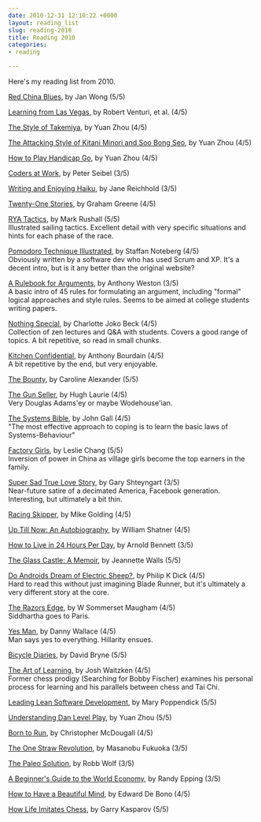 ```yaml
---
date: 2010-12-31 12:10:22 +0000
layout: reading_list
slug: reading-2010
title: Reading 2010
categories:
- reading

---
```

Here's my reading list from 2010.

[Red China Blues](http://www.amazon.com/Red-China-Blues-reissue-March-ebook/dp/B004NNUYHY/), by Jan Wong (5/5)

[Learning from Las Vegas](http://www.amazon.com/Learning-Las-Vegas-Forgotten-Architectural/dp/026272006X/), by Robert Venturi, et al. (4/5)

[The Style of Takemiya](http://www.slateandshell.com/SSYZ007.html), by Yuan Zhou (4/5)

[The Attacking Style of Kitani Minori and Soo Bong Seo](), by Yuan Zhou (4/5)

[How to Play Handicap Go](http://www.slateandshell.com/SSYZ004.html), by Yuan Zhou (4/5)

[Coders at Work](http://www.amazon.com/Coders-Work-Reflections-Craft-Programming-ebook/dp/B002RHN7RM/), by Peter Seibel (3/5)

[Writing and Enjoying Haiku](http://www.amazon.com/Writing-Enjoying-Haiku-Hands--Guide/dp/1568365217/), by Jane Reichhold (3/5)

[Twenty-One Stories](http://www.amazon.com/Twenty-One-Stories-Vintage-Classics-Graham-ebook/dp/B0044XV5W6/), by Graham Greene (4/5)

[RYA Tactics](http://www.amazon.com/RYA-Tactics-Mark-Rushall/dp/1905104219/), by Mark Rushall (5/5)  
Illustrated sailing tactics. Excellent detail with very specific situations and hints for each phase of the race.

[Pomodoro Technique Illustrated](http://www.amazon.com/Pomodoro-Technique-Illustrated-Pragmatic-Life-ebook/dp/B00A376NI8/), by Staffan Noteberg (4/5)  
Obviously written by a software dev who has used Scrum and XP. It's a decent intro, but is it any better than the original website?

[A Rulebook for Arguments](http://www.amazon.com/Rulebook-Arguments-Fourth-Anthony-Weston-ebook/dp/B003GEKKX4/), by Anthony Weston (3/5)  
A basic intro of 45 rules for formulating an argument, including "formal" logical approaches and style rules. Seems to be aimed at college students writing papers.

[Nothing Special](http://www.amazon.com/Nothing-Special-Charlotte-J-Beck-ebook/dp/B001VA1PIE/), by Charlotte Joko Beck (4/5)  
Collection of zen lectures and Q&A with students. Covers a good range of topics. A bit repetitive, so read in small chunks.

[Kitchen Confidential](http://www.amazon.com/Kitchen-Confidential-Anthony-Bourdain-ebook/dp/B002UM5BXW/), by Anthony Bourdain (4/5)  
A bit repetitive by the end, but very enjoyable.

[The Bounty](http://www.amazon.com/Bounty-True-Story-Mutiny-text-ebook/dp/B001N8ELPI/), by Caroline Alexander (5/5)

[The Gun Seller](http://www.amazon.com/Gun-Seller-Hugh-Laurie-ebook/dp/B004M8S78S/), by Hugh Laurie (4/5)  
Very Douglas Adams'ey or maybe Wodehouse'ian.

[The Systems Bible](http://www.amazon.com/SYSTEMANTICS-SYSTEMS-BIBLE-John-Gall-ebook/dp/B00AK1BIDM/), by John Gall (4/5)  
"The most effective approach to coping is to learn the basic laws of Systems-Behaviour"

[Factory Girls](http://www.amazon.com/Factory-Girls-Village-Changing-China-ebook/dp/B001FA0URC/), by Leslie Chang (5/5)  
Inversion of power in China as village girls become the top earners in the family.

[Super Sad True Love Story](http://www.amazon.com/Super-Sad-True-Love-Story-ebook/dp/B0036S4BSA/), by Gary Shteyngart (3/5)  
Near-future satire of a decimated America, Facebook generation. Interesting, but ultimately a bit thin.

[Racing Skipper](http://www.amazon.com/Racing-Skipper-Mike-Golding/dp/1898660573/), by Mike Golding (4/5)

[Up Till Now: An Autobiography](http://www.amazon.com/Till-Now-Autobiography-William-Shatner-ebook/dp/B0013TPV2Y/), by William Shatner (4/5)

[How to Live in 24 Hours Per Day](http://www.amazon.com/How-Live-24-Hours-Day/dp/0967972809/), by Arnold Bennett (3/5)

[The Glass Castle: A Memoir](http://www.amazon.com/Glass-Castle-Jeannette-Walls-ebook/dp/B000OVLKMM/), by Jeannette Walls (5/5)

[Do Androids Dream of Electric Sheep?](http://www.amazon.com/Androids-Dream-Electric-Sheep-MASTERWORKS-ebook/dp/B000SEGTI0/), by Philip K Dick (4/5)  
Hard to read this without just imagining Blade Runner, but it's ultimately a very different story at the core.

[The Razors Edge](http://www.amazon.com/Razors-Edge-Vintage-Classics-ebook/dp/B0031RS73G/), by W Sommerset Maugham (4/5)  
Siddhartha goes to Paris.

[Yes Man](http://www.amazon.com/Yes-Film-Tie--Danny-Wallace-ebook/dp/B003L77XB8/), by Danny Wallace (4/5)  
Man says yes to everything. Hillarity ensues.

[Bicycle Diaries](http://www.amazon.com/Bicycle-Diaries-David-Byrne-ebook/dp/B0044KLQGY/), by David Bryne (5/5)

[The Art of Learning](http://www.amazon.com/Art-Learning-Journey-Pursuit-Excellence-ebook/dp/B000QCQ970/), by Josh Waitzken (4/5)  
Former chess prodigy (Searching for Bobby Fischer) examines his personal process for learning and his parallels between chess and Tai Chi.

[Leading Lean Software Development](http://www.amazon.com/Leading-Lean-Software-Development-Addison-Wesley-ebook/dp/B002Y1U7VU/), by Mary Poppendick (5/5)

[Understanding Dan Level Play](http://www.slateandshell.com/SSYZ012.html), by Yuan Zhou (5/5)

[Born to Run](http://www.amazon.com/Born-Run-Christopher-McDougall-ebook/dp/B0028MBKVG/), by Christopher McDougall (4/5)

[The One Straw Revolution](http://www.amazon.com/One-Straw-Revolution-Introduction-Natural-Classics-ebook/dp/B003WUYP74/), by Masanobu Fukuoka (3/5)

[The Paleo Solution](http://www.amazon.com/Paleo-Solution-Original-Human-Diet-ebook/dp/B00466H5MU/), by Robb Wolf (3/5)

[A Beginner's Guide to the World Economy](http://www.amazon.com/Beginners-Guide-World-Economy-Eighty-one-ebook/dp/B000XU8E4G/), by Randy Epping (3/5)

[How to Have a Beautiful Mind](http://www.amazon.com/Have-Beautiful-Mind-Edward-Bono-ebook/dp/B000S1LD48/), by Edward De Bono (4/5)

[How Life Imitates Chess](http://www.amazon.com/Life-Imitates-Chess-Garry-Kasparov-ebook/dp/B0049U443Q/), by Garry Kasparov (5/5)